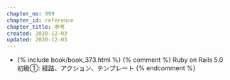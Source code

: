 ```yaml
---
chapter_no: 999
chapter_id: reference
chapter_title: 参考
created: 2020-12-03
updated: 2020-12-03
---
```

- {% include book/book_373.html %} {% comment %} Ruby on Rails 5.0 初級①: 経路、アクション、テンプレート {% endcomment %}
